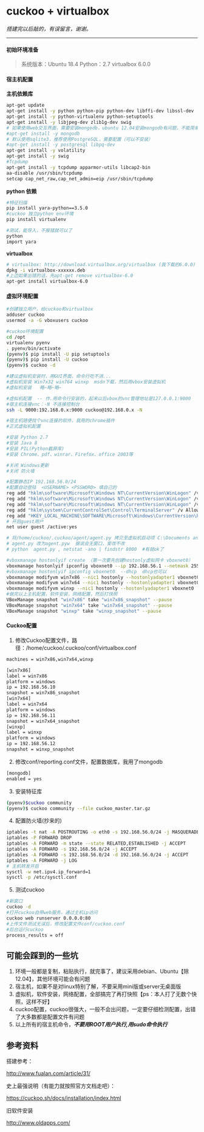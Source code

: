 # cuckoo + virtualbox

*搭建完以后敲的，有误留言，谢谢。*

------

#### 初始环境准备

> 系统版本：Ubuntu 18.4  Python：2.7  virtualbox 6.0.0

#### 宿主机配置

 **主机依赖库**
 ``` bash
 apt-get update
 apt-get install -y python python-pip python-dev libffi-dev libssl-dev
 apt-get install -y python-virtualenv python-setuptools
 apt-get install -y libjpeg-dev zlib1g-dev swig
 # 如果使用web交互界面，需要安装mongodb，ubuntu 12.04安装mongodb有问题，不能简单安装，需要参考官网文档进行安装 （可以不安装）
 #apt-get install -y mongodb
 # 默认使用sqlite3，推荐使用PostgreSQL，需要配置（可以不安装）
 #apt-get install -y postgresql libpq-dev
 apt-get install -y volatility
 apt-get install -y swig
 #Tcpdump
 apt-get install -y tcpdump apparmor-utils libcap2-bin
 aa-disable /usr/sbin/tcpdump
 setcap cap_net_raw,cap_net_admin=eip /usr/sbin/tcpdump
 ```

  **python 依赖**

 ```bash
 #特征扫描
 pip install yara-python==3.5.0
 #cuckoo 独立python env环境
 pip install virtualenv
 
 #测试，能导入，不报错就可以了
 python
 import yara
 ```

 **virtualbox**

 ```bash
 # virtualbox: http://download.virtualbox.org/virtualbox (我下载的6.0.0)
 dpkg -i virtualbox-xxxxxx.deb
 #上边如果出错的话，先apt-get remove virtualbox-6.0
 apt-get install virtualbox-6.0
 ```

#### 虚拟环境配置

```bash
#创建独立用户，给cuckoo和virtualbox
adduser cuckoo
usermod -a -G vboxusers cuckoo
```

```bash
#cuckoo环境配置
cd /opt
virtualenv pyenv
. pyenv/bin/activate
(pyenv)$ pip install -U pip setuptools
(pyenv)$ pip install -U cuckoo
(pyenv)$ cuckoo -d
```

```bash
#建议虚拟机安装时，用GUI界面，命令行吃不消...
#虚拟机安装 Win7x32 win764 winxp  msdn下载，然后用vbox安装虚拟机
#虚拟机安装   略~略~略~

#虚拟机配置  -- 作.用命令行安装的，起来以后vbox的vnc管理地址是127.0.0.1:9000
#宿主机连接vnc：-N 不连接控制台  
ssh -L 9000:192.168.0.x:9000 cuckoo@192.168.0.x -N

#宿主机随便找个vnc连接的软件，我用的chrome插件
#正式虚拟机配置

#安装 Python 2.7
#安装 Java 8
#安装 PIL(Python截屏库)
#安装 Chrome、pdf、winrar、Firefox、office 2003等

#关闭 Windows更新
#关闭 防火墙

#配置静态IP 192.168.56.0/24 
#配置自动登陆  <USERNAME> <PSSWORD> 填自己的
reg add "hklm\software\Microsoft\Windows NT\CurrentVersion\WinLogon" /v DefaultUserName /d <USERNAME> /t REG_SZ /f
reg add "hklm\software\Microsoft\Windows NT\CurrentVersion\WinLogon" /v DefaultPassword /d <PASSWORD> /t REG_SZ /f
reg add "hklm\software\Microsoft\Windows NT\CurrentVersion\WinLogon" /v AutoAdminLogon /d 1 /t REG_SZ /f
reg add "hklm\system\CurrentControlSet\Control\TerminalServer" /v AllowRemoteRPC /d 0x01 /t REG_DWORD /f
reg add "HKEY_LOCAL_MACHINE\SOFTWARE\Microsoft\Windows\CurrentVersion\Policies\System" /v LocalAccountTokenFilterPolicy /d 0x01 /t REG_DWORD /f
# 开启guest用户
net user guest /active:yes

# 将/home/cuckoo/.cuckoo/agent/agent.py 拷贝至虚拟机启动项 C:\Documents and Settings\All Users\「开始」菜单\程序\启动\agent.pyw
# agent.py 改为agent.pyw  据说会无窗口，爱改不改
# python  agent.py , netstat -ano | findstr 8000  #有就ok了

#vboxmanage hostonlyif create （第一次要先创建hostonly虚拟网卡 vboxnet0）
vboxmanage hostonlyif ipconfig vboxnet0 --ip 192.168.56.1 --netmask 255.255.255.0 
#vboxmanage hostonlyif ipconfig vboxnet0  --dhcp  dhcp也可以
vboxmanage modifyvm win7x86 --nic1 hostonly --hostonlyadapter1 vboxnet0
vboxmanage modifyvm win7x64 --nic1 hostonly --hostonlyadapter1 vboxnet0
vboxmanage modifyvm winxp --nic1 hostonly --hostonlyadapter1 vboxnet0
#做完以上主机配置，软件安装，网络配置，然后打快照
VBoxManage snapshot "win7x86" take "win7x86_snapshot" --pause
VBoxManage snapshot "win7x64" take "win7x64_snapshot" --pause
VBoxManage snapshot "winxp" take "winxp_snapshot" --pause

```

#### Cuckoo配置

1. 修改Cuckoo配置文件，路径：/home/cuckoo/.cuckoo/conf/virtualbox.conf

```bash
machines = win7x86,win7x64,winxp

[win7x86]
label = win7x86
platform = windows
ip = 192.168.56.10
snapshot = win7x86_snapshot
[win7x64]
label = win7x64
platform = windows
ip = 192.168.56.11
snapshot = win7x64_snapshot
[winxp]
label = winxp
platform = windows
ip = 192.168.56.12
snapshot = winxp_snapshot
```
2. 修改conf/reporting.conf文件，配置数据库，我用了mongodb

```bash
[mongodb]
enabled = yes
```
3. 安装特征库

```bash
(pyenv)$cuckoo community
(pyenv)$ cuckoo community --file cuckoo_master.tar.gz
```
4. 配置防火墙(抄来的)

```bash
iptables -t nat -A POSTROUTING -o eth0 -s 192.168.56.0/24 -j MASQUERADE
iptables -P FORWARD DROP
iptables -A FORWARD -m state --state RELATED,ESTABLISHED -j ACCEPT
iptables -A FORWARD -s 192.168.56.0/24 -j ACCEPT
iptables -A FORWARD -s 192.168.56.0/24 -d 192.168.56.0/24 -j ACCEPT
iptables -A FORWARD -j LOG 
# 主机转发开启
sysctl -w net.ipv4.ip_forward=1
sysctl -p /etc/sysctl.conf
```
5. 测试cuckoo

```bash
#新窗口
cuckoo -d
#打开cuckoo自带web服务，通过主机ip访问
cuckoo web runserver 0.0.0.0:80
#上传文件测试无误后，修改配置文件conf/cuckoo.conf 
#后台运行cuckoo
process_results = off

```

## 可能会踩到的一些坑

1. 环境一般都是复制，粘贴执行，就完事了，建议采用debian、Ubuntu【除12.04】，其他环境可能会有问题
2. 宿主机，如果不是对linux特别了解，不要采用mini版或server无桌面版
3. 虚拟机，软件安装，网络配置，全部搞完了再打快照【ps：本人打了无数个快照，这样不好】
4. cuckoo配置，cuckoo很强大，一般不会出问题，一定要仔细检测配置，出错了大多数都是配置文件有问题
5. 以上所有的宿主机命令，***不要用ROOT用户执行,用sudo命令执行***

## 参考资料

搭建参考：

http://www.fualan.com/article/31/

史上最强说明（有能力就按照官方文档走吧）：

<https://cuckoo.sh/docs/installation/index.html>

旧软件安装

<http://www.oldapps.com/> 

#### 
